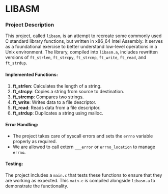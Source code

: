 # LIBASM

### Project Description

This project, called `libasm`, is an attempt to recreate some commonly used C standard library functions, but written in x86_64 Intel Assembly. It serves as a foundational exercise to better understand low-level operations in a Unix environment. The library, compiled into `libasm.a`, includes rewritten versions of `ft_strlen`, `ft_strcpy`, `ft_strcmp`, `ft_write`, `ft_read`, and `ft_strdup`.

#### Implemented Functions:

1. **ft_strlen**: Calculates the length of a string.
2. **ft_strcpy**: Copies a string from source to destination.
3. **ft_strcmp**: Compares two strings.
4. **ft_write**: Writes data to a file descriptor.
5. **ft_read**: Reads data from a file descriptor.
6. **ft_strdup**: Duplicates a string using malloc.

#### Error Handling:

- The project takes care of syscall errors and sets the `errno` variable properly as required.
- We are allowed to call extern `___error` or `errno_location` to manage `errno`.

#### Testing:

The project includes a `main.c` that tests these functions to ensure that they are working as expected. This `main.c` is compiled alongside `libasm.a` to demonstrate the functionality.
